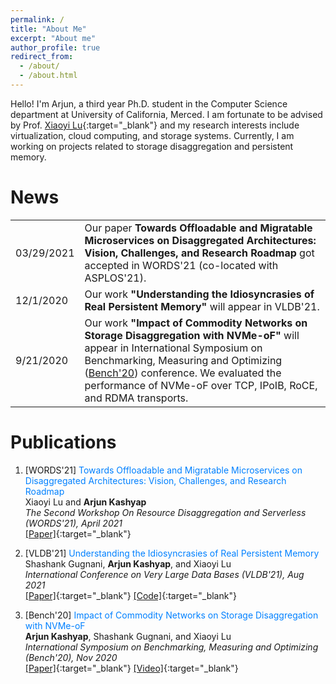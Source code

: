 ```yaml
---
permalink: /
title: "About Me"
excerpt: "About me"
author_profile: true
redirect_from: 
  - /about/
  - /about.html
---
```


<link rel="stylesheet" type="text/css" media="all" href="assets/css/about_page.css" />

Hello! I'm Arjun, a third year Ph.D. student in the Computer Science department at University of California, Merced. I am fortunate to be advised by Prof. [Xiaoyi Lu](https://sites.ucmerced.edu/luxi){:target="_blank"} and my research interests include virtualization, cloud computing, and storage systems. Currently, I am working on projects related to storage disaggregation and persistent memory.

# News

<table>
  <tr>
    <td>03/29/2021</td>
    <td>Our paper <b>Towards Offloadable and Migratable Microservices on Disaggregated Architectures: Vision, Challenges, and Research Roadmap</b> got accepted in WORDS'21 (co-located with ASPLOS'21).</td>
  </tr>
  <tr>
    <td>12/1/2020</td>
    <td>Our work <b>"Understanding the Idiosyncrasies of Real Persistent Memory"</b> will appear in VLDB'21.</td>
  </tr>
  <tr>
    <td>9/21/2020</td>
    <td>Our work <b>"Impact of Commodity Networks on Storage Disaggregation with NVMe-oF"</b> will appear in International Symposium on Benchmarking, Measuring and Optimizing (<a href="https://www.benchcouncil.org/bench20/index.html" target="_blank">Bench'20</a>) conference. We evaluated the performance of NVMe-oF over TCP, IPoIB, RoCE, and RDMA transports.</td>
  </tr>
</table>

# Publications
1. [WORDS'21] <span style="color:#0080ff">Towards Offloadable and Migratable Microservices on Disaggregated Architectures: Vision, Challenges, and Research Roadmap</span>  
   Xiaoyi Lu  and **Arjun Kashyap**  
   *The Second Workshop On Resource Disaggregation and Serverless (WORDS'21), April 2021*  
   [[Paper]](https://arxiv.org/pdf/2104.11272.pdf){:target="_blank"}

2. [VLDB'21] <span style="color:#0080ff">Understanding the Idiosyncrasies of Real Persistent Memory</span>  
   Shashank Gugnani, **Arjun Kashyap**, and Xiaoyi Lu  
   *International Conference on Very Large Data Bases (VLDB'21), Aug 2021*  
   [[Paper]](https://dl.acm.org/doi/pdf/10.14778/3436905.3436921){:target="_blank"}  [[Code]](https://github.com/padsys/PMIdioBench){:target="_blank"}
   
3. [Bench'20] <span style="color:#0080ff">Impact of Commodity Networks on Storage Disaggregation with NVMe-oF</span>  
   **Arjun Kashyap**, Shashank Gugnani, and Xiaoyi Lu  
   *International Symposium on Benchmarking, Measuring and Optimizing (Bench'20), Nov 2020*  
   [[Paper]](https://link.springer.com/chapter/10.1007/978-3-030-71058-3_3){:target="_blank"}  [[Video]](https://www.youtube.com/watch?v=4K17ED9OMmU&ab_channel=Bench%2720){:target="_blank"}
